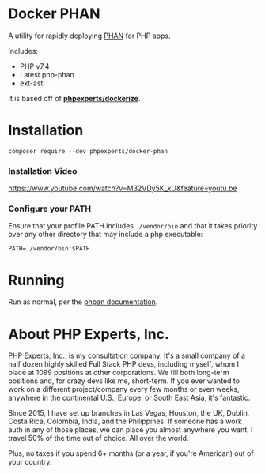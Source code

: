 # Docker PHAN

A utility for rapidly deploying [PHAN](https://github.com/phan/phan) for PHP apps.

Includes: 
 * PHP v7.4
 * Latest php-phan
 * ext-ast

It is based off of [**phpexperts/dockerize**](https://github.com/phpexpertsinc/dockerize-php).

# Installation

    composer require --dev phpexperts/docker-phan 

### Installation Video

https://www.youtube.com/watch?v=M32VDy5K_xU&feature=youtu.be

### Configure your PATH

Ensure that your profile PATH includes `./vendor/bin` and that it takes priority over any other directory that may include a php executable:

    PATH=./vendor/bin:$PATH

# Running

Run as normal, per the [phpan documentation](https://github.com/phan/phan).

# About PHP Experts, Inc.

[PHP Experts, Inc.](https://www.phpexperts.pro/), is my consultation company. It's a small company of a half dozen 
highly skilled Full Stack PHP devs, including myself, whom I place at 1099 positions at other corporations. We fill both 
long-term positions and, for crazy devs like me, short-term. If you ever wanted to work on a different project/company 
every few months or even weeks, anywhere in the continental U.S., Europe, or South East Asia, it's fantastic.  

Since 2015, I have set up branches in Las Vegas, Houston, the UK, Dublin, Costa Rica, Colombia, India, and the Philippines. 
If someone has a work auth in any of those places, we can place you almost anywhere you want. I travel 50% of the time 
out of choice. All over the world.

Plus, no taxes if you spend 6+ months (or a year, if you're American) out of your country. 
